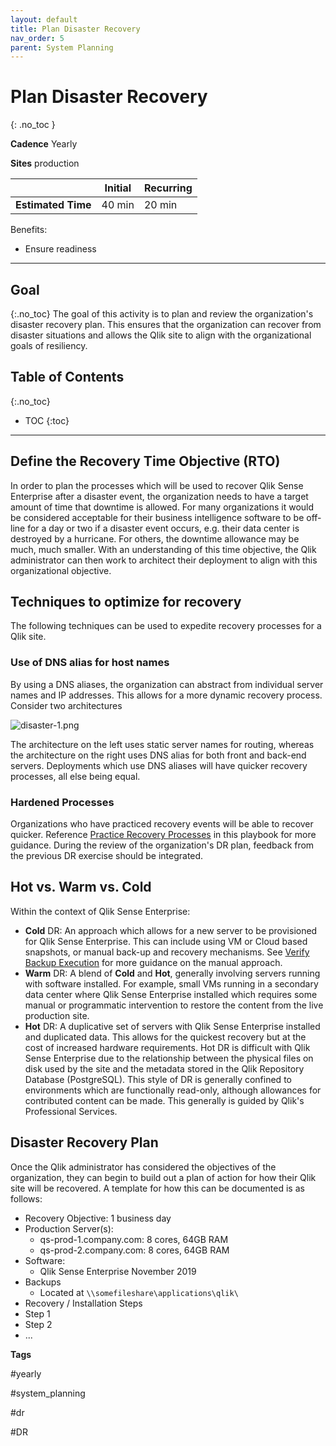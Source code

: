 ```yaml
---
layout: default
title: Plan Disaster Recovery
nav_order: 5
parent: System Planning
---
```


# Plan Disaster Recovery
{: .no_toc }

**Cadence** <span class="label cadence">Yearly</span>

**Sites** <span class="label prod">production</span>

|                                  		                  | Initial   | Recurring  |
|---------------------------------------------------------|-----------|------------|
| <i class="far fa-clock fa-sm"></i> **Estimated Time**   | 40 min    | 20 min     |

Benefits:

  - Ensure readiness
  
-------------------------

## Goal
{:.no_toc}
The goal of this activity is to plan and review the organization's disaster recovery plan. This ensures that the organization can recover from disaster situations and allows the Qlik site to align with the organizational goals of resiliency. 

## Table of Contents
{:.no_toc}

* TOC
{:toc}
-------------------------

## Define the Recovery Time Objective (RTO)

In order to plan the processes which will be used to recover Qlik Sense Enterprise after a disaster event, the organization needs to have a target amount of time that downtime is allowed. For many organizations it would be considered acceptable for their business intelligence software to be off-line for a day or two if a disaster event occurs, e.g. their data center is destroyed by a hurricane. For others, the downtime allowance may be much, much smaller. With an understanding of this time objective, the Qlik administrator can then work to architect their deployment to align with this organizational objective.

## Techniques to optimize for recovery

The following techniques can be used to expedite recovery processes for a Qlik site.

### Use of DNS alias for host names

By using a DNS aliases, the organization can abstract from individual server names and IP addresses. This allows for a more dynamic recovery process. Consider two architectures

![disaster-1.png](images/disaster-1.png)

The architecture on the left uses static server names for routing, whereas the architecture on the right uses DNS alias for both front and back-end servers. Deployments which use DNS aliases will have quicker recovery processes, all else being equal.

### Hardened Processes

Organizations who have practiced recovery events will be able to recover quicker. Reference [Practice Recovery Processes](practice_recovery_processes.md) in this playbook for more guidance. During the review of the organization's DR plan, feedback from the previous DR exercise should be integrated.

## Hot vs. Warm vs. Cold

Within the context of Qlik Sense Enterprise:

- **Cold** DR: An approach which allows for a new server to be provisioned for Qlik Sense Enterprise. This can include using VM or Cloud based snapshots, or manual back-up and recovery mechanisms. See [Verify Backup Execution](../backup_and_archiving/verify_backup_execution.md) for more guidance on the manual approach.
- **Warm** DR: A blend of **Cold** and **Hot**, generally involving servers running with software installed. For example, small VMs running in a secondary data center where Qlik Sense Enterprise installed which requires some manual or programmatic intervention to restore the content from the live production site.
- **Hot** DR: A duplicative set of servers with Qlik Sense Enterprise installed and duplicated data. This allows for the quickest recovery but at the cost of increased hardware requirements. Hot DR is difficult with Qlik Sense Enterprise due to the relationship between the physical files on disk used by the site and the metadata stored in the Qlik Repository Database (PostgreSQL). This style of DR is generally confined to environments which are functionally read-only, although allowances for contributed content can be made. This generally is guided by Qlik's Professional Services.


## Disaster Recovery Plan

Once the Qlik administrator has considered the objectives of the organization, they can begin to build out a plan of action for how their Qlik site will be recovered. A template for how this can be documented is as follows:

- Recovery Objective: 1 business day
- Production Server(s): 
  - qs-prod-1.company.com: 8 cores, 64GB RAM
  - qs-prod-2.company.com: 8 cores, 64GB RAM
- Software:
  - Qlik Sense Enterprise November 2019
- Backups
  - Located at `\\somefileshare\applications\qlik\`
- Recovery / Installation Steps
 - Step 1
 - Step 2
 - ...

**Tags**

#yearly

#system_planning

#dr

#DR

&nbsp;
